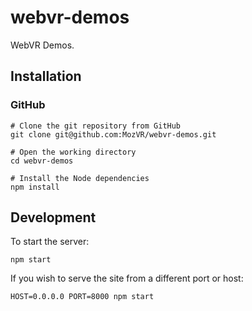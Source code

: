 # webvr-demos

WebVR Demos.


## Installation

### GitHub

    # Clone the git repository from GitHub
    git clone git@github.com:MozVR/webvr-demos.git

    # Open the working directory
    cd webvr-demos

    # Install the Node dependencies
    npm install


## Development

To start the server:

    npm start

If you wish to serve the site from a different port or host:

    HOST=0.0.0.0 PORT=8000 npm start
